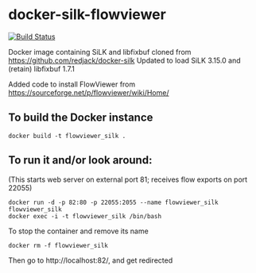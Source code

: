 # docker-silk-flowviewer

[![Build Status](https://img.shields.io/travis/redjack/docker-silk/master.svg)](https://travis-ci.org/redjack/docker-silk)

Docker image containing SiLK and libfixbuf cloned from https://github.com/redjack/docker-silk
  Updated to load SiLK 3.15.0 and (retain) libfixbuf 1.7.1

Added code to install FlowViewer from https://sourceforge.net/p/flowviewer/wiki/Home/

## To build the Docker instance

```
docker build -t flowviewer_silk .
```

## To run it and/or look around:

(This starts web server on external port 81; receives flow exports on port 22055)

```
docker run -d -p 82:80 -p 22055:2055 --name flowviewer_silk flowviewer_silk 
docker exec -i -t flowviewer_silk /bin/bash
```

To stop the container and remove its name

```
docker rm -f flowviewer_silk
```

Then go to http://localhost:82/, and get redirected




